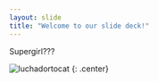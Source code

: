 ```yaml
---
layout: slide
title: "Welcome to our slide deck!"
---
```


Supergirl???

![luchadortocat](https://octodex.github.com/images/luchadortocat.png)
{: .center}
